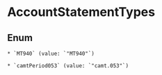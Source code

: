 
# AccountStatementTypes

## Enum


    * `MT940` (value: `"MT940"`)

    * `camtPeriod053` (value: `"camt.053"`)



